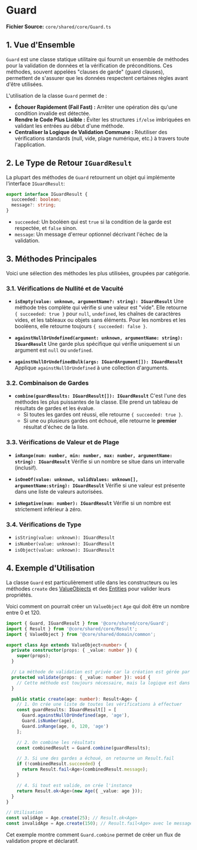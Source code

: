 # Guard

**Fichier Source:** `core/shared/core/Guard.ts`

## 1. Vue d'Ensemble

`Guard` est une classe statique utilitaire qui fournit un ensemble de méthodes pour la validation de données et la vérification de préconditions. Ces méthodes, souvent appelées "clauses de garde" (guard clauses), permettent de s'assurer que les données respectent certaines règles avant d'être utilisées.

L'utilisation de la classe `Guard` permet de :
- **Échouer Rapidement (Fail Fast) :** Arrêter une opération dès qu'une condition invalide est détectée.
- **Rendre le Code Plus Lisible :** Éviter les structures `if/else` imbriquées en validant les entrées au début d'une méthode.
- **Centraliser la Logique de Validation Commune :** Réutiliser des vérifications standards (null, vide, plage numérique, etc.) à travers toute l'application.

## 2. Le Type de Retour `IGuardResult`

La plupart des méthodes de `Guard` retournent un objet qui implémente l'interface `IGuardResult`:

```typescript
export interface IGuardResult {
  succeeded: boolean;
  message?: string;
}
```
- `succeeded`: Un booléen qui est `true` si la condition de la garde est respectée, et `false` sinon.
- `message`: Un message d'erreur optionnel décrivant l'échec de la validation.

## 3. Méthodes Principales

Voici une sélection des méthodes les plus utilisées, groupées par catégorie.

### 3.1. Vérifications de Nullité et de Vacuité

- **`isEmpty(value: unknown, argumentName?: string): IGuardResult`**
  Une méthode très complète qui vérifie si une valeur est "vide". Elle retourne `{ succeeded: true }` pour `null`, `undefined`, les chaînes de caractères vides, et les tableaux ou objets sans éléments. Pour les nombres et les booléens, elle retourne toujours `{ succeeded: false }`.

- **`againstNullOrUndefined(argument: unknown, argumentName: string): IGuardResult`**
  Une garde plus spécifique qui vérifie uniquement si un argument est `null` ou `undefined`.

- **`againstNullOrUndefinedBulk(args: IGuardArgument[]): IGuardResult`**
  Applique `againstNullOrUndefined` à une collection d'arguments.

### 3.2. Combinaison de Gardes

- **`combine(guardResults: IGuardResult[]): IGuardResult`**
  C'est l'une des méthodes les plus puissantes de la classe. Elle prend un tableau de résultats de gardes et les évalue.
  - Si toutes les gardes ont réussi, elle retourne `{ succeeded: true }`.
  - Si une ou plusieurs gardes ont échoué, elle retourne le **premier** résultat d'échec de la liste.

### 3.3. Vérifications de Valeur et de Plage

- **`inRange(num: number, min: number, max: number, argumentName: string): IGuardResult`**
  Vérifie si un nombre se situe dans un intervalle (inclusif).

- **`isOneOf(value: unknown, validValues: unknown[], argumentName:string): IGuardResult`**
  Vérifie si une valeur est présente dans une liste de valeurs autorisées.

- **`isNegative(num: number): IGuardResult`**
  Vérifie si un nombre est strictement inférieur à zéro.

### 3.4. Vérifications de Type

- `isString(value: unknown): IGuardResult`
- `isNumber(value: unknown): IGuardResult`
- `isObject(value: unknown): IGuardResult`

## 4. Exemple d'Utilisation

La classe `Guard` est particulièrement utile dans les constructeurs ou les méthodes `create` des [ValueObjects](../domain/common/ValueObject.md) et des [Entities](../domain/common/Entity.md) pour valider leurs propriétés.

Voici comment on pourrait créer un `ValueObject` `Age` qui doit être un nombre entre 0 et 120.

```typescript
import { Guard, IGuardResult } from '@core/shared/core/Guard';
import { Result } from '@core/shared/core/Result';
import { ValueObject } from '@core/shared/domain/common';

export class Age extends ValueObject<number> {
  private constructor(props: { _value: number }) {
    super(props);
  }

  // La méthode de validation est privée car la création est gérée par `create`
  protected validate(props: { _value: number }): void {
    // Cette méthode est toujours nécessaire, mais la logique est dans `create`
  }

  public static create(age: number): Result<Age> {
    // 1. On crée une liste de toutes les vérifications à effectuer
    const guardResults: IGuardResult[] = [
      Guard.againstNullOrUndefined(age, 'age'),
      Guard.isNumber(age),
      Guard.inRange(age, 0, 120, 'age')
    ];

    // 2. On combine les résultats
    const combinedResult = Guard.combine(guardResults);

    // 3. Si une des gardes a échoué, on retourne un Result.fail
    if (!combinedResult.succeeded) {
      return Result.fail<Age>(combinedResult.message);
    }

    // 4. Si tout est valide, on crée l'instance
    return Result.ok<Age>(new Age({ _value: age }));
  }
}

// Utilisation
const validAge = Age.create(25); // Result.ok<Age>
const invalidAge = Age.create(150); // Result.fail<Age> avec le message de inRange
```
Cet exemple montre comment `Guard.combine` permet de créer un flux de validation propre et déclaratif.
